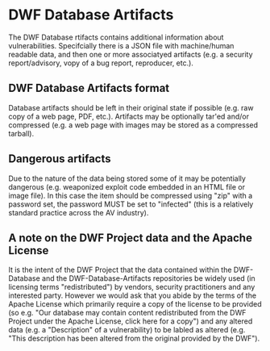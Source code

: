 # DWF Database Artifacts

The DWF Database rtifacts contains additional information about vulnerabilities. Specifcially there is a JSON file with machine/human readable data, and then one or more associatyed artifacts (e.g. a security report/advisory, vopy of a bug report, reproducer, etc.). 

## DWF Database Artifacts format

Database artifacts should be left in their original state if possible (e.g. raw copy of a web page, PDF, etc.). Artifacts may be optionally tar'ed and/or compressed (e.g. a web page with images may be stored as a compressed tarball). 

## Dangerous artifacts

Due to the nature of the data being stored some of it may be potentially dangerous (e.g. weaponized exploit code embedded in an HTML file or image file). In this case the item should be compressed using "zip" with a password set, the password MUST be set to "infected" (this is a relatively standard practice across the AV industry).  

## A note on the DWF Project data and the Apache License

It is the intent of the DWF Project that the data contained within the DWF-Database and the DWF-Database-Artifacts repositories be widely used (in licensing terms "redistributed") by vendors, security practitioners and any interested party. However we would ask that you abide by the terms of the Apache License which primarily require a copy of the license to be provided (so e.g. "Our database may contain content redistributed from the DWF Project under the Apache License, click here for a copy") and any altered data (e.g. a "Description" of a vulnerability) to be labled as altered (e.g. "This description has been altered from the original provided by the DWF"). 
